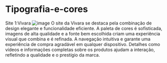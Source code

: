 # Tipografia-e-cores

Site 1:Vivara ![image](https://github.com/user-attachments/assets/592d2613-277e-4298-8393-5d47008b6a32)
O site da Vivara se destaca pela combinação de design elegante e funcionalidade eficiente. A paleta de cores é sofisticada, imagens de alta qualidade e a fonte bem escolhida criam uma experiência visual que combina e é refinada. A navegação intuitiva e garante uma experiência de compra agradável em qualquer dispositivo. Detalhes como vídeos e informações completas sobre os produtos ajudam a interação, refletindo a qualidade e o prestígio da marca.

 
